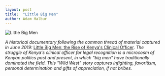 ```yaml
---
layout: post
title:  "Little Big Men"
author: Adam Halbur
---
```


![Little Big Men](https://live.staticflickr.com/65535/49437749552_6085a31561_h.jpg)

*A historical documentary following the common thread of material captured in June 2019:* [Little Big Men: the Rise of Kenya's Clinical Officer][men-link]. *The struggle of Kenya's clinical officer for legal recognition is a microcosm of Kenyan politics past and present, in which "big men" have traditionally dominated the field. This "Wild West" story captures infighting, favoritism, personal determination and gifts of appreciation, if not bribes.*

[men-link]: https://youtu.be/47dENcdXjts
